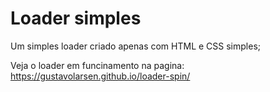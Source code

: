 # Loader simples

Um simples loader criado apenas com HTML e CSS simples;

Veja o loader em funcinamento na pagina: https://gustavolarsen.github.io/loader-spin/

